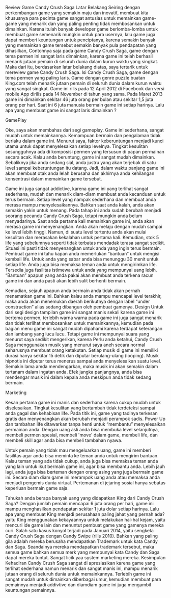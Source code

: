 Review Game Candy Crush Saga 
Latar Belakang
Seiring dengan perkembangan game yang semakin maju dan inovatif, membuat kita khususnya para pecinta game sangat antusias untuk memainkan game- game yang menarik dan yang paling penting tidak membosankan untuk dimainkan. Karena itulah banyak developer game berlomba-lomba untuk membuat game semenarik mungkin untuk para usernya, lalu game juga dapat memberi keuntungan untuk penciptanya, karena semakin banyak yang memainkan game tersebut semakin banyak pula pendapatan yang dihasilkan, 
Contohnya saja pada game Candy Crush Saga, game dengan tema permen ini sangat laris dimainkan, karena game ini telah berhasil menarik jutaan pemain di seluruh dunia dalam kurun waktu yang singkat. Maka dari itu, berdasarkan latar belakang diatas, saya tertarik untuk mereview game Candy Crush Saga.
Isi 
Candy Crush Saga, game dengan tema permen  yang paling laris. Game dengan genre puzzle buatan King.com telah menarik jutaan pemain di seluruh dunia dalam kurun waktu yang sangat singkat. Game ini rilis pada 12 April 2012 di Facebook dan versi mobile App dirilis pada 14 November di tahun yang sama. Pada Maret 2013 game ini dimainkan sekitar 46 juta orang per bulan atau sekitar 1,5 juta orang per hari. Saat ini 6 juta manusia bermain game ini setiap harinya.
Lalu apa yang membuat game ini sangat laris dimainkan ? 






GamePlay
 
Oke, saya akan membahas dari segi gameplay. Game ini sederhana, sangat mudah untuk memainkannya. Kemampuan bermain dan pengalaman tidak berlaku dalam game ini. Menurut saya, faktor keberuntungan menjadi kunci utama untuk dapat menyelesaikan setiap levelnya. Tingkat kesulitan sesungguhnya ada di komposisi permen yang tersusun di papan permainan secara acak. Kalau anda beruntung, game ini sangat mudah dimainkan. Sebaliknya jika anda sedang sial, anda justru yang akan terjebak di satu level sampai keberuntungan itu datang. Jadi, dalam waktu panjang game ini akan membuat otak anda lelah berusaha dan akhirnya anda kehilangan konsentrasi dalam memainkan game tersebut. 
 
Game ini juga sangat addictive, karena game ini yang terlihat sangat sederhana,  mudah dan menarik  diam-diam membuat anda kecanduan untuk terus bermain. Setiap level yang nampak sederhana dan membuat anda merasa mampu menyelesaikannya. Bahkan saat anda kalah, anda akan semakin yakin untuk menang. Pada tahap ini anda sudah berubah menjadi seorang pecandu Candy Crush Saga, tetapi mungkin anda belum menyadarinya.
Saat anda pertama kali memainkan game ini, anda akan merasa game ini menyenangkan. Anda akan melaju dengan mudah sampai ke level lebih tinggi. Namun, di suatu level tertentu anda akan mulai kesulitan dan merasakan kekalahan untuk pertama kali. Kemudian, stok 5 life yang sebelumnya seperti tidak terbatas mendadak terasa sangat sedikit. Situasi ini pasti tidak menyenangkan untuk anda yang ingin terus bermain. Pembuat game ini tahu kapan anda memerlukan “bantuan” untuk mengisi kembali life. Untuk anda yang sabar anda bisa menunggu 30 menit untuk setiap life. Anda juga bisa memaksa teman anda untuk mengirimkan life. Tersedia juga fasilitas istimewa untuk anda yang mempunyai uang lebih. “Bantuan” apapun yang anda pakai akan membuat anda terkena racun game ini dan anda pasti akan lebih sulit berhenti bermain.
 
Kemudian, sejauh apapun anda bermain anda tidak akan pernah menamatkan game ini. Bahkan kalau anda mampu mencapai level terakhir, maka anda akan menemukan daerah berikutnya dengan label “under construction” alias sedang dibangun oleh pembuat gamenya.
Design 
Untuk dari segi design tampilan game ini sangat manis sekali karena game ini bertema permen, terlebih warna warna pada game ini juga sangat menarik dan tidak terlihat membosankan untuk memainkannya, kemudian pada bagian menu game ini sangat mudah dipahami karena terdapat keterangan dan lambang yang lucu lucu. Tetapi game ini mempunyai suara yang menurut saya sedikit mengerikan, karena Perlu anda ketahui, Candy Crush Saga menggunakan musik yang menurut saya aneh  secara normal seharusnya membuat orang ketakutan. Setiap musik di game ini memiliki durasi hanya sekitar 15 detik dan diputar berulang-ulang (looping). Musik hipnotis ini diputar terus menerus sampai anda menyelesaikan suatu level. Semakin lama amda mendengarkan, maka musik ini akan semakin dalam tertanam dalam ingatan anda. Efek jangka panjangnya, anda bisa mendengar musik ini dalam kepala anda meskipun anda tidak sedang bermain.



Marketing 
 
Kesan pertama game ini manis dan sederhana karena cukup mudah untuk diselesaikan. Tingkat kesulitan yang bertambah tidak terdeteksi sampai anda gagal dan kehabisan life. Pada titik ini, game yang tadinya terkesan gratis dan menyenangkan akan berubah menjadi perampok sadis. Power Up dan tambahan life ditawarkan tanpa henti untuk “membantu” menyelesaikan permainan anda. Dengan uang asli anda bisa membuka level selanjutnya, membeli permen spesial, membeli 'move' dalam game, membeli life, dan membeli skill agar anda bisa membeli tambahan nyawa.
 
Untuk pemain yang tidak mau mengeluarkan uang, game ini memberi fasilitas agar anda bisa meminta ke teman anda untuk mengirim bantuan. Kalau teman yang ada tidak cukup, anda juga bisa memaksa teman anda yang lain untuk ikut bermain game ini, agar bisa membantu anda. Lebih jauh lagi, anda juga bisa berteman dengan orang asing yang juga bermain game ini. Secara diam diam game ini merampok uang anda atau memaksa anda menjadi pengemis dunia virtual. Pertemanan di jejaring sosial hanya sebatas keperluan bermain game saja.
 
Tahukah anda berapa banyak uang yang didapatkan King dari Candy Crush Saga? Dengan jumlah pemain mencapai 6 juta orang per hari, game ini mampu menghasilkan pendapatan sekitar 1 juta dolar setiap harinya. Lalu apa yang membuat King menjadi perusahaan paling jahat yang pernah ada? yaitu King menggunakan kekayaannya untuk melakukan hal-hal kejam, yaitu mencuri ide game lain dan menuntut pembuat game yang gamenya mereka curi. Salah satu kasus konyol terjadi pada Januari 2014, yaitu sengketa Candy Crush Saga dengan Candy Swipe (rilis 2010). Bahkan yang paling gila adalah mereka berusaha mendapatkan Trademark untuk kata Candy dan Saga. Seandainya mereka mendapatkan trademark tersebut, maka semua game bahkan semua merk yang mempunyai kata Candy dan Saga dapat mereka tuntut. Sangat licik yaa system marketing mereka. 
Kesimpulan 
Kehadiran Candy Crush Saga sangat di apresiasikan karena game yang terlihat sederhana namun menarik dan sangat manis ini,  mampu menarik jutaan orang di seluruh dunia untuk memainkannya. Terlebih game ini sangat  mudah untuk dimainkan diberbagai umur, kemudian membuat para pemainnya menjadi addivtive dan diamdiam game ini juga mengambil keuntungan pemainnya. 
